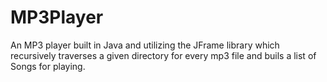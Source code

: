 # MP3Player

An MP3 player built in Java and utilizing the JFrame library which recursively traverses a given directory for every mp3 file and buils a list of Songs for playing.

